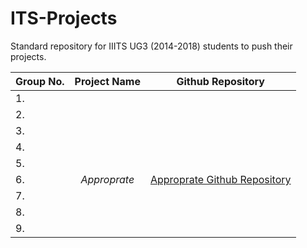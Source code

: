 # ITS-Projects
Standard repository for IIITS UG3 (2014-2018) students to push their projects.

Group No. | Project Name | Github Repository
-------------|:--------------:|:------------------:
1.           |              |                   
2.           |              |                   
3.           |              |                   
4.           |              |                   
5.           |              |                   
6.           |*Approprate*  |[Approprate Github Repository](https://github.com/sachinkumar123/approprate)
7.           |              |                   
8.           |              |                   
9.           |              |

